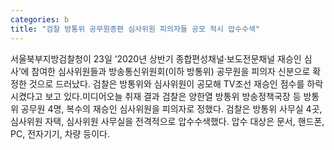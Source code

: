 ```yaml
---
categories: b
title: "검찰 방통위 공무원종편 심사위원 피의자들 공모 적시 압수수색"
---
```

서울북부지방검찰청이 23일 ‘2020년 상반기 종합편성채널·보도전문채널 재승인 심사’에 참여한 심사위원들과 방송통신위원회(이하 방통위) 공무원을 피의자 신분으로 확정한 것으로 드러났다. 검찰은 방통위와 심사위원이 공모해 TV조선 재승인 점수를 하락시켰다고 보고 있다.미디어오늘 취재 결과 검찰은 양한열 방통위 방송정책국장 등 방통위 공무원 4명, 복수의 재승인 심사위원을 피의자로 정했다. 검찰은 방통위 사무실 4곳, 심사위원 자택, 심사위원 사무실을 전격적으로 압수수색했다. 압수 대상은 문서, 핸드폰, PC, 전자기기, 차량 등이다.